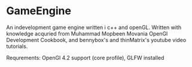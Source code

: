 # GameEngine

An indevelopment game engine written i c++ and openGL. Written with knowledge acquried from 
Muhammad Mopbeen Movania OpenGl Development Cookbook, and bennybox's and thinMatrix's youtube video tutorials.


Requrements:
OpenGl 4.2 support (core profile),
GLFW installed
